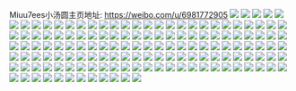 Miuu7ees小汤圆主页地址: https://weibo.com/u/6981772905 
![](https://wx4.sinaimg.cn/mw2000/007CuO4pgy1h96l1yg3g4j30u0140jx5.jpg) 
![](https://wx4.sinaimg.cn/mw2000/007CuO4ply1h95u9ydmb4j30u014048a.jpg) 
![](https://wx4.sinaimg.cn/mw2000/007CuO4pgy1h95p0cvjlbj30u014lgrt.jpg) 
![](https://wx4.sinaimg.cn/mw2000/007CuO4pgy1h95pdaoey3j30u02ry1bg.jpg) 
![](https://wx4.sinaimg.cn/mw2000/007CuO4pgy1h95puii3kkj30u0140437.jpg) 
![](https://wx4.sinaimg.cn/mw2000/007CuO4ply1h94dbbjgfkj30t91d3q7s.jpg) 
![](https://wx4.sinaimg.cn/mw2000/007CuO4ply1h94dbbxj93j30u01fedjt.jpg) 
![](https://wx4.sinaimg.cn/mw2000/007CuO4pgy1h8vhvo38sxj30s10o6n12.jpg) 
![](https://wx4.sinaimg.cn/mw2000/007CuO4pgy1h8vhvknq49j30u017yq6g.jpg) 
![](https://wx4.sinaimg.cn/mw2000/007CuO4pgy1h8vhvjr022j30u01aa0w3.jpg) 
![](https://wx4.sinaimg.cn/mw2000/007CuO4pgy1h8vhz6jpyvj30ok0wiq8t.jpg) 
![](https://wx4.sinaimg.cn/mw2000/007CuO4ply1h8k1imdonpj30u01sy11u.jpg) 
![](https://wx4.sinaimg.cn/mw2000/007CuO4ply1h8jxuzjx1bj30u01sy12d.jpg) 
![](https://wx4.sinaimg.cn/mw2000/007CuO4ply1h8jxv0kdcaj30sx1l679w.jpg) 
![](https://wx4.sinaimg.cn/mw2000/007CuO4ply1h8jy1eba4wj30tj0r7q5d.jpg) 
![](https://wx4.sinaimg.cn/mw2000/007CuO4pgy1h8hh0uymz0j30mv0nv43x.jpg) 
![](https://wx4.sinaimg.cn/mw2000/007CuO4pgy1h8hgwrc4vsj30u00u0aid.jpg) 
![](https://wx4.sinaimg.cn/mw2000/007CuO4pgy1h8h4sujvxmj30u00u0dop.jpg) 
![](https://wx4.sinaimg.cn/mw2000/007CuO4pgy1h8h4sw8bwuj30u80u0dlk.jpg) 
![](https://wx4.sinaimg.cn/mw2000/007CuO4pgy1h8h5dqqy6qj30w80u0afu.jpg) 
![](https://wx4.sinaimg.cn/mw2000/007CuO4pgy1h8h4swz7xhj30u00u0dlp.jpg) 
![](https://wx4.sinaimg.cn/mw2000/007CuO4pgy1h8h5dlk6hpj30wi0obdib.jpg) 
![](https://wx4.sinaimg.cn/mw2000/007CuO4ply1h88hdlrwvhj30od0wiagi.jpg) 
![](https://wx4.sinaimg.cn/mw2000/007CuO4ply1h7xhkqk105j30u00z07ch.jpg) 
![](https://wx4.sinaimg.cn/mw2000/007CuO4ply1h7xhl1pj7xj30u00zs46p.jpg) 
![](https://wx4.sinaimg.cn/mw2000/007CuO4ply1h7xhkr4yxcj30t60zjdnk.jpg) 
![](https://wx4.sinaimg.cn/mw2000/007CuO4ply1h7vi1z4dqoj30ro15879f.jpg) 
![](https://wx4.sinaimg.cn/mw2000/007CuO4ply1h7vdrmkxypj30sg0qxwhk.jpg) 
![](https://wx4.sinaimg.cn/mw2000/007CuO4ply1h7f5d9kkcrj30zg0zgq8b.jpg) 
![](https://wx4.sinaimg.cn/mw2000/007CuO4ply1h7f5da0a2gj30zg0zg43m.jpg) 
![](https://wx4.sinaimg.cn/mw2000/007CuO4ply1h74wfjjm36j30qo0zkwgg.jpg) 
![](https://wx4.sinaimg.cn/mw2000/007CuO4ply1h6nexi2yf3j30u70u0jw8.jpg) 
![](https://wx4.sinaimg.cn/mw2000/007CuO4ply1h6nexhumk8j30u013lq8g.jpg) 
![](https://wx4.sinaimg.cn/mw2000/007CuO4ply1h6nexicfdlj30u013k0yr.jpg) 
![](https://wx4.sinaimg.cn/mw2000/007CuO4ply1h6neyp1um7j30u019iag7.jpg) 
![](https://wx4.sinaimg.cn/mw2000/007CuO4ply1h64z3kopc5j30u0141n35.jpg) 
![](https://wx4.sinaimg.cn/mw2000/007CuO4ply1h64z3nett7j30u00u00ua.jpg) 
![](https://wx4.sinaimg.cn/mw2000/007CuO4ply1h61r5q07ljj30u0141gpg.jpg) 
![](https://wx4.sinaimg.cn/mw2000/007CuO4pgy1h5t2cdmq5mj30tu0tu0vh.jpg) 
![](https://wx4.sinaimg.cn/mw2000/007CuO4ply1h5uixk9gb0j30u00u0gta.jpg) 
![](https://wx4.sinaimg.cn/mw2000/007CuO4pgy1h5poxjg8z7j30u011ntg6.jpg) 
![](https://wx4.sinaimg.cn/mw2000/007CuO4ply1h5jyx1vmvmj30u20u0dpo.jpg) 
![](https://wx4.sinaimg.cn/mw2000/007CuO4ply1h5jyvk06spj30u013yalw.jpg) 
![](https://wx4.sinaimg.cn/mw2000/007CuO4ply1h5gnvevql7j30tr11o1b3.jpg) 
![](https://wx4.sinaimg.cn/mw2000/007CuO4pgy1h5ddxrqfofj30u00u046w.jpg) 
![](https://wx4.sinaimg.cn/mw2000/007CuO4pgy1h5ddxyclhkj30sq0qlagn.jpg) 
![](https://wx4.sinaimg.cn/mw2000/007CuO4pgy1h5bwqljqytj30wd0nz77r.jpg) 
![](https://wx4.sinaimg.cn/mw2000/007CuO4pgy1h5bwqganhoj30sw17c7j3.jpg) 
![](https://wx4.sinaimg.cn/mw2000/007CuO4pgy1h5bwqigh1dj30yv1hetg9.jpg) 
![](https://wx4.sinaimg.cn/mw2000/007CuO4pgy1h5bwqhsir3j30wi1cr188.jpg) 
![](https://wx4.sinaimg.cn/mw2000/007CuO4pgy1h5bwqjgbb7j31ax2ehnnr.jpg) 
![](https://wx4.sinaimg.cn/mw2000/007CuO4ply1h7pykqydsoj30u00u5116.jpg) 
![](https://wx4.sinaimg.cn/mw2000/007CuO4pgy1h5ar3h6edlj32c02c0kjm.jpg) 
![](https://wx4.sinaimg.cn/mw2000/007CuO4pgy1h5ar4jop9wj32c0340qv5.jpg) 
![](https://wx4.sinaimg.cn/mw2000/007CuO4pgy1h4zd38kgt1j30u70u0tbm.jpg) 
![](https://wx4.sinaimg.cn/mw2000/007CuO4pgy1h4zd2uxp4xj31kw2de7wi.jpg) 
![](https://wx4.sinaimg.cn/mw2000/007CuO4pgy1h4zd2miypoj30ui0wx486.jpg) 
![](https://wx4.sinaimg.cn/mw2000/007CuO4pgy1h4zd37av2aj31sc1sc4qq.jpg) 
![](https://wx4.sinaimg.cn/mw2000/007CuO4pgy1h4zd37y076j30n00n6tdy.jpg) 
![](https://wx4.sinaimg.cn/mw2000/007CuO4pgy1h4vx318qd9j30u01buwmb.jpg) 
![](https://wx4.sinaimg.cn/mw2000/007CuO4pgy1h4vwzdt6ruj30u014y41e.jpg) 
![](https://wx4.sinaimg.cn/mw2000/007CuO4pgy1h4qy4yjxvyj30u00u0wny.jpg) 
![](https://wx4.sinaimg.cn/mw2000/007CuO4pgy1h4qy4xqvdrj30u00u2jyb.jpg) 
![](https://wx4.sinaimg.cn/mw2000/007CuO4pgy1h4qy4x5xh1j30nd0oogpl.jpg) 
![](https://wx4.sinaimg.cn/mw2000/007CuO4pgy1h4qy8ewwjgj30u00u0wh7.jpg) 
![](https://wx4.sinaimg.cn/mw2000/007CuO4ply1h4ckrcy0ikj30n00ze0y9.jpg) 
![](https://wx4.sinaimg.cn/mw2000/007CuO4ply1h4ckrespajj30u01er7dl.jpg) 
![](https://wx4.sinaimg.cn/mw2000/007CuO4pgy1h3nykbnttnj30mz0uoq4a.jpg) 
![](https://wx4.sinaimg.cn/mw2000/007CuO4pgy1h3acpkdowlj30u0140jwx.jpg) 
![](https://wx4.sinaimg.cn/mw2000/007CuO4pgy1h3acpjdgh4j30n00o7aem.jpg) 
![](https://wx4.sinaimg.cn/mw2000/007CuO4pgy1h2zvc5usuej30n01dswhs.jpg) 
![](https://wx4.sinaimg.cn/mw2000/007CuO4pgy1h2zvc73d3ej30n01dsdiw.jpg) 
![](https://wx4.sinaimg.cn/mw2000/007CuO4pgy1h2ydcgk84dj30p90sgmz3.jpg) 
![](https://wx4.sinaimg.cn/mw2000/007CuO4pgy1h2stissbpzj30u014114f.jpg) 
![](https://wx4.sinaimg.cn/mw2000/007CuO4ply1h2dme8b3aaj30wi0gjmzu.jpg) 
![](https://wx4.sinaimg.cn/mw2000/007CuO4ply1h2bl4e5lioj30n00ouq62.jpg) 
![](https://wx4.sinaimg.cn/mw2000/007CuO4pgy1h1u995lqpcj30n00x3mzq.jpg) 
![](https://wx4.sinaimg.cn/mw2000/007CuO4pgy1h1n7r0i8vjj30n01dstek.jpg) 
![](https://wx4.sinaimg.cn/mw2000/007CuO4pgy1h1n417xsn6j30n01dsad1.jpg) 
![](https://wx4.sinaimg.cn/mw2000/007CuO4pgy1h1n4190byej30u0140na4.jpg) 
![](https://wx4.sinaimg.cn/mw2000/007CuO4ply1gysduoq5m0j30n01dse81.jpg) 
![](https://wx4.sinaimg.cn/mw2000/007CuO4ply1gy0wm5n9zej30u00uyn30.jpg) 
![](https://wx4.sinaimg.cn/mw2000/007CuO4ply1gx3365aagvj32c02c0u0y.jpg) 
![](https://wx4.sinaimg.cn/mw2000/007CuO4ply1gx3367f36dj32c02c0x6p.jpg) 
![](https://wx4.sinaimg.cn/mw2000/007CuO4ply1gx3368ic78j30z524cqo8.jpg) 
![](https://wx4.sinaimg.cn/mw2000/007CuO4ply1gx3368yyobj30i80rhdj3.jpg) 
![](https://wx4.sinaimg.cn/mw2000/007CuO4ply1gx3363hrfvj32c02c0u0x.jpg) 
![](https://wx4.sinaimg.cn/mw2000/007CuO4ply1gwayz269ouj30u00u0agz.jpg) 
![](https://wx4.sinaimg.cn/mw2000/007CuO4ply1gw6v0q1r82j3226226b2b.jpg) 
![](https://wx4.sinaimg.cn/mw2000/007CuO4ply1gw6v0spd1oj32c02c0b2b.jpg) 
![](https://wx4.sinaimg.cn/mw2000/007CuO4ply1gv8pdt78zzj60xc0xv41402.jpg) 
![](https://wx4.sinaimg.cn/mw2000/007CuO4ply1guqq0pdviyj62c02c07wi02.jpg) 
![](https://wx4.sinaimg.cn/mw2000/007CuO4ply1gunbzfh087j60u00u0n5y02.jpg) 
![](https://wx4.sinaimg.cn/mw2000/007CuO4ply1gunbzm9onmj60w20u04dw02.jpg) 
![](https://wx4.sinaimg.cn/mw2000/007CuO4ply1gunbzr1hpkj60u00u0k5r02.jpg) 
![](https://wx4.sinaimg.cn/mw2000/007CuO4ply1gunbzt3ukoj60u00u0dlf02.jpg) 
![](https://wx4.sinaimg.cn/mw2000/007CuO4ply1gunbzvakfvj60n00myn1l02.jpg) 
![](https://wx4.sinaimg.cn/mw2000/007CuO4ply1gunbzxz7m0j60u00u0jxu02.jpg) 
![](https://wx4.sinaimg.cn/mw2000/007CuO4ply1gu786iu7xbj60se0seaja02.jpg) 
![](https://wx4.sinaimg.cn/mw2000/007CuO4ply1gs0jfd3e0aj32c02c01kx.jpg) 
![](https://wx4.sinaimg.cn/mw2000/007CuO4ply1grmnx75y2ej32c02c0x6p.jpg) 
![](https://wx4.sinaimg.cn/mw2000/007CuO4ply1gri57pv1c8j62c02c01ky02.jpg) 
![](https://wx4.sinaimg.cn/mw2000/007CuO4ply1gr7hr3za6uj32c02c01kz.jpg) 
![](https://wx4.sinaimg.cn/mw2000/007CuO4ply1gr7hqxdl7yj32c02c07wh.jpg) 
![](https://wx4.sinaimg.cn/mw2000/007CuO4ply1gr7hr787v2j32c02c07we.jpg) 
![](https://wx4.sinaimg.cn/mw2000/007CuO4ply1gr7hr9li28j32c02c0e6g.jpg) 
![](https://wx4.sinaimg.cn/mw2000/007CuO4ply1gr7hrdj3dsj32c02c01kx.jpg) 
![](https://wx4.sinaimg.cn/mw2000/007CuO4ply1gq5ecnoshfj30n01ds4qr.jpg) 
![](https://wx4.sinaimg.cn/mw2000/007CuO4ply1gq5ecqcfkmj30n01dsx6q.jpg) 
![](https://wx4.sinaimg.cn/mw2000/007CuO4ply1gpynhl6l0hj30n00zhwhp.jpg) 
![](https://wx4.sinaimg.cn/mw2000/007CuO4ply1gop27oxu82j30u00u0k1c.jpg) 
![](https://wx4.sinaimg.cn/mw2000/007CuO4pgy1h8e6tcp91tj30u00y9af6.jpg) 
![](https://wx4.sinaimg.cn/mw2000/007CuO4pgy1h8e6ya3c5lj30u00wwafd.jpg) 
![](https://wx4.sinaimg.cn/mw2000/007CuO4ply1gof2iqsr0oj32c0340qv6.jpg) 
![](https://wx4.sinaimg.cn/mw2000/007CuO4ply1gof2itfy6kj32c02c0kii.jpg) 
![](https://wx4.sinaimg.cn/mw2000/007CuO4ply1gof2ixiw7cj32c0340qv5.jpg) 
![](https://wx4.sinaimg.cn/mw2000/007CuO4ply1gof2j1tom1j32c0340e82.jpg) 
![](https://wx4.sinaimg.cn/mw2000/007CuO4ply1gof2j5xlqdj32c0340hdt.jpg) 
![](https://wx4.sinaimg.cn/mw2000/007CuO4ply1gof2j98jfrj32c02c04qp.jpg) 
![](https://wx4.sinaimg.cn/mw2000/007CuO4ply1gnykcudv23j30n00u0gpq.jpg) 
![](https://wx4.sinaimg.cn/mw2000/007CuO4pgy1h8c55mnf15j30n00tt0z2.jpg) 
![](https://wx4.sinaimg.cn/mw2000/007CuO4pgy1h8c55tf97pj30n00outcu.jpg) 
![](https://wx4.sinaimg.cn/mw2000/007CuO4ply1gnykcy4cjsj30n00rj40q.jpg) 
![](https://wx4.sinaimg.cn/mw2000/007CuO4pgy1h8c560r45uj30mz0mz0u5.jpg) 
![](https://wx4.sinaimg.cn/mw2000/007CuO4ply1gnykd037lwj30n01dsu0x.jpg) 
![](https://wx4.sinaimg.cn/mw2000/007CuO4ply1gnykd2bzaej30n01dsu0x.jpg) 
![](https://wx4.sinaimg.cn/mw2000/007CuO4ply1gnykd5xjp0j30n01dsx6r.jpg) 
![](https://wx4.sinaimg.cn/mw2000/007CuO4ply1gnykcu1xz1j30n01dsakr.jpg) 
![](https://wx4.sinaimg.cn/mw2000/007CuO4ply1gnyehhrpspj30u00u0119.jpg) 
![](https://wx4.sinaimg.cn/mw2000/007CuO4ply1gnyehikdofj30u00u046j.jpg) 
![](https://wx4.sinaimg.cn/mw2000/007CuO4ply1gnyehjcqcbj30u00u0dm7.jpg) 
![](https://wx4.sinaimg.cn/mw2000/007CuO4ply1gnyehkjq9dj30u0140gu4.jpg) 
![](https://wx4.sinaimg.cn/mw2000/007CuO4ply1gnyehlzuzrj30u01400yb.jpg) 
![](https://wx4.sinaimg.cn/mw2000/007CuO4ply1gnyehmufnhj30u00u0gru.jpg) 
![](https://wx4.sinaimg.cn/mw2000/007CuO4ply1gnyehnnxf6j30u0140qat.jpg) 
![](https://wx4.sinaimg.cn/mw2000/007CuO4ply1gnyehoavfxj30u00u0434.jpg) 
![](https://wx4.sinaimg.cn/mw2000/007CuO4ply1gnyehp62jzj30u00u0gsb.jpg) 
![](https://wx4.sinaimg.cn/mw2000/007CuO4ply1gnyehq0uouj30u00u0wme.jpg) 
![](https://wx4.sinaimg.cn/mw2000/007CuO4ply1gnv49d5du2j30u00u00xl.jpg) 
![](https://wx4.sinaimg.cn/mw2000/007CuO4pgy1h8e66pzbvgj30u00u0458.jpg) 
![](https://wx4.sinaimg.cn/mw2000/007CuO4pgy1h8e66p80tvj30sg0s97ac.jpg) 
![](https://wx4.sinaimg.cn/mw2000/007CuO4ply1gmhne9ri3aj33402c07wh.jpg) 
